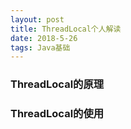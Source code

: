 ```yaml
---
layout: post
title: ThreadLocal个人解读
date: 2018-5-26
tags: Java基础
---
```


### ThreadLocal的原理

### ThreadLocal的使用